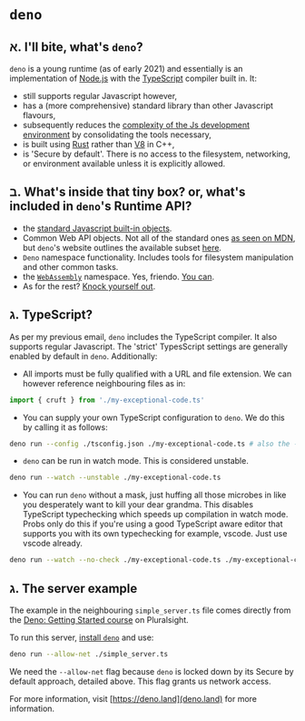 # `deno`

## א. I'll bite, what's `deno`?
`deno` is a young runtime (as of early 2021) and essentially is an implementation of [Node.js](https://nodejs.org) with the  [TypeScript](https://www.typescriptlang.org/) compiler built in. It:
- still supports regular Javascript however,
- has a (more comprehensive) standard library than other Javascript flavours,
- subsequently reduces the [complexity of the Js development environment](https://changelog.com/jsparty/89) by consolidating the tools necessary,
- is built using [Rust](https://www.rust-lang.org/) rather than [V8](https://v8.dev/) in C++,
- is 'Secure by default'. There is no access to the filesystem, networking, or environment available unless it is explicitly allowed.

## ב. What's inside that tiny box? or, what's included in `deno`'s Runtime API?
- the [standard Javascript built-in objects](https://developer.mozilla.org/en-US/docs/Web/JavaScript/Reference/Global_Objects).
- Common Web API objects. Not all of the standard ones [as seen on MDN](https://developer.mozilla.org/en-US/docs/Web/API), but `deno`'s website outlines the available subset [here](https://doc.deno.land/https/raw.githubusercontent.com/denoland/deno/master/cli/dts/lib.deno.shared_globals.d.ts).
- `Deno` namespace functionality. Includes tools for filesystem manipulation and other common tasks.
- the [`WebAssembly`](https://webassembly.org/) namespace. Yes, friendo. [You can](https://deno.land/manual/getting_started/webassembly).
- As for the rest? [Knock yourself out](https://doc.deno.land/builtin/stable).

## ג. TypeScript?
As per my previous email, `deno` includes the TypeScript compiler. It also supports regular Javascript. The 'strict' TypesScript settings are generally enabled by default in `deno`. Additionally:

- All imports must be fully qualified with a URL and file extension. We can however reference neighbouring files as in:
```ts
import { cruft } from './my-exceptional-code.ts'
```

- You can supply your own TypeScript configuration to `deno`. We do this by calling it as follows:
```bash
deno run --config ./tsconfig.json ./my-exceptional-code.ts # also the -c flag works
````

- `deno` can be run in watch mode. This is considered unstable.
```bash
deno run --watch --unstable ./my-exceptional-code.ts
````

- You can run `deno` without a mask, just huffing all those microbes in like you desperately want to kill your dear grandma. This disables TypeScript typechecking which speeds up compilation in watch mode. Probs only do this if you're using a good TypeScript aware editor that supports you with its own typechecking for example, vscode. Just use vscode already.
```bash
deno run --watch --no-check ./my-exceptional-code.ts ./my-exceptional-code.ts
````

## ג. The server example
The example in the neighbouring `simple_server.ts` file comes directly from the [Deno: Getting Started course](https://app.pluralsight.com/library/courses/a226fcad-788f-43d1-9dc5-c39d4a6dd4b8/table-of-contents) on Pluralsight.

To run this server, [install `deno`](https://deno.land/manual/getting_started/installation) and use:
```bash
deno run --allow-net ./simple_server.ts
```
We need the `--allow-net` flag because `deno` is locked down by its Secure by default approach, detailed above. This flag grants us network access.

For more information, visit [https://deno.land](deno.land) for more information.